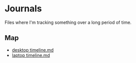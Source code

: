 # Journals

Files where I'm tracking something over a long period of time.

## Map

- [desktop timeline.md](desktop-timeline.md)
- [laptop timeline.md](laptop-timeline.md)
